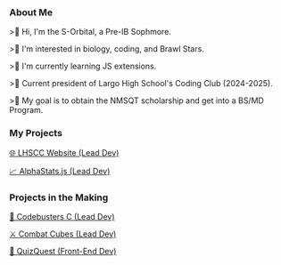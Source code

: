 <h3 class="aboutMe"> About Me </h3> 
<p class="aboutMe">>👋 Hi, I'm the S-Orbital, a Pre-IB Sophmore.  </p>
<p class="aboutMe">>👀 I'm interested in biology, coding, and Brawl Stars.  </p>
<p class="aboutMe">>🌱 I'm currently learning JS extensions.  </p>
<p class="aboutMe">>👑 Current president of Largo High School's Coding Club (2024-2025).  </p>
<p class="aboutMe">>🎯 My goal is to obtain the NMSQT scholarship and get into a BS/MD Program. </p> 
<div class="center-container">
<h3 class="aboutMe">My Projects </h3>  
<div class="project-container">
<a class="projects" href="largo.hackclub.com"><p class="aboutMe">🌐 LHSCC Website (Lead Dev)  </p></a>
<a class="projects" href=""><p class="aboutMe">📈 AlphaStats.js (Lead Dev)  </p></a>
</div>
</div>
<div class="center-container">
<h3 class="aboutMe">Projects in the Making </h3>  
<div class="project-container">
<a class="projects" href=""><p class="aboutMe">📄 Codebusters C (Lead Dev)  </p></a>
<a class="projects" href=""><p class="aboutMe">⚔️ Combat Cubes (Lead Dev)  </p></a>
<a class="projects" href=""><p class="aboutMe">📝 QuizQuest (Front-End Dev) </p></a>
</div>
</div>
